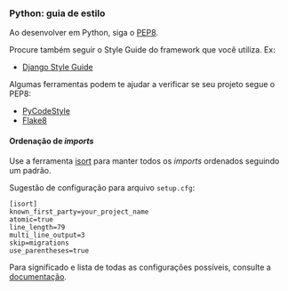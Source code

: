 ### Python: guia de estilo

Ao desenvolver em Python, siga o [PEP8](https://www.python.org/dev/peps/pep-0008/).  

Procure também seguir o Style Guide do framework que você utiliza. Ex:

* [Django Style Guide](https://docs.djangoproject.com/en/dev/internals/contributing/writing-code/coding-style/)

Algumas ferramentas podem te ajudar a verificar se seu projeto segue o PEP8:

* [PyCodeStyle](https://github.com/PyCQA/pycodestyle)
* [Flake8](https://flake8.readthedocs.org/en/latest/)

#### Ordenação de _imports_

Use a ferramenta [isort](https://github.com/timothycrosley/isort) para manter todos os _imports_ ordenados seguindo um padrão.

Sugestão de configuração para arquivo `setup.cfg`:

```
[isort]
known_first_party=your_project_name
atomic=true
line_length=79
multi_line_output=3
skip=migrations
use_parentheses=true
```

Para significado e lista de todas as configurações possíveis, consulte a [documentação](https://github.com/timothycrosley/isort/wiki/isort-Settings).

